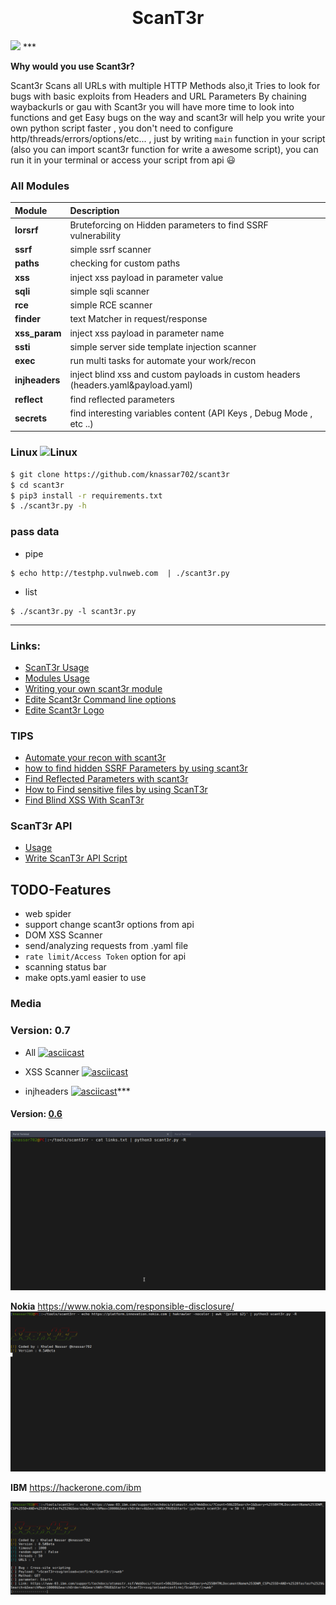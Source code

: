 <h1 align="center">
  <br>
  <br>
  ScanT3r
  <br>
</h1>


<img src=.src/1.gif>
***

**Why would you use Scant3r?**

Scant3r Scans all URLs with multiple HTTP Methods also,it Tries to look for bugs with basic exploits from Headers and URL Parameters By chaining waybackurls or gau with Scant3r you will have more time to look into functions and get Easy bugs on the way
and scant3r will help you  write your own python script faster , you don't need to configure http/threads/errors/options/etc... , just by writing `main` function in your script (also you can import scant3r function for write a awesome script), you can run it in your terminal or access your script from api 😃

### All Modules

| Module         | Description                                                  |
| :------------- | :-------------                                               |
| **lorsrf**     | Bruteforcing on Hidden parameters to find SSRF vulnerability |
| **ssrf**       | simple ssrf scanner                                          |
| **paths**      | checking for custom paths                                       |
| **xss**        | inject xss payload in parameter value                        |
| **sqli**       | simple sqli scanner                                          |
| **rce**        | simple RCE scanner
| **finder**     | text Matcher in request/response                                                              |
| **xss_param** | inject xss payload in parameter name
| **ssti** | simple server side template injection scanner |
| **exec** | run multi tasks for automate your work/recon |
| **injheaders** | inject blind xss and custom payloads in custom headers (headers.yaml&payload.yaml)
| **reflect** | find reflected parameters 
| **secrets** | find interesting variables content (API Keys , Debug Mode , etc ..) |



### Linux ![Linux](http://icons.iconarchive.com/icons/dakirby309/simply-styled/32/OS-Linux-icon.png)

```bash
$ git clone https://github.com/knassar702/scant3r
$ cd scant3r
$ pip3 install -r requirements.txt
$ ./scant3r.py -h
```

### pass data
* pipe
```
$ echo http://testphp.vulnweb.com  | ./scant3r.py
```
* list
```
$ ./scant3r.py -l scant3r.py
```

***

### Links:
* [ScanT3r Usage](https://github.com/knassar702/scant3r/wiki/Usage)
* [Modules Usage](https://github.com/knassar702/scant3r/wiki/Modules-Usage)
* [Writing your own scant3r module](https://github.com/knassar702/scant3r/wiki/writing-your-own-scant3r-module)
* [Edite Scant3r Command line options](https://github.com/knassar702/scant3r/wiki/edite-scant3r-command-options)
* [Edite Scant3r Logo](https://github.com/knassar702/scant3r/wiki/Edite-ScanT3r-Logo)

### TIPS
* [Automate your recon with scant3r](https://github.com/knassar702/scant3r/wiki/Automate-Your-Recon)
* [how to find hidden SSRF Parameters by using scant3r](https://github.com/knassar702/scant3r/wiki/how-to-find-hidden-SSRF-Parameters-by-using-scant3r)
* [Find Reflected Parameters with scant3r](https://github.com/knassar702/scant3r/wiki/find-reflected-parameters-with-scant3r)
* [How to Find sensitive files by using ScanT3r](https://github.com/knassar702/scant3r/wiki/How-to-Find-sensitive-files-by-using-ScanT3r)
* [Find Blind XSS With ScanT3r](https://github.com/knassar702/scant3r/wiki/Find-Blind-XSS-with-scant3r)
### ScanT3r API
* [Usage](https://github.com/knassar702/scant3r/wiki/ScanT3r-API)
* [Write ScanT3r API Script](https://github.com/knassar702/scant3r/wiki/write-module-for-api)


## TODO-Features
* web spider
* support change scant3r options from api
* DOM XSS Scanner
* send/analyzing requests from .yaml file
* `rate limit/Access Token` option for api
* scanning status bar
* make opts.yaml easier to use 

### Media 

### Version: 0.7
* All
[![asciicast](https://asciinema.org/a/403247.svg)](https://asciinema.org/a/403247)

* XSS Scanner
[![asciicast](https://asciinema.org/a/ROYOYuR7u7Ebjc81gf9iqisfw.svg)](https://asciinema.org/a/ROYOYuR7u7Ebjc81gf9iqisfw)

* injheaders
[![asciicast](https://asciinema.org/a/400245.svg)](https://asciinema.org/a/400245)*** 

#### Version: [0.6](https://github.com/knassar702/scant3r/releases/tag/0.6)

![](.src/all.gif)

**Nokia** https://www.nokia.com/responsible-disclosure/
![](.src/nokia.gif)

**IBM** https://hackerone.com/ibm

![](.src/ibm.png)
